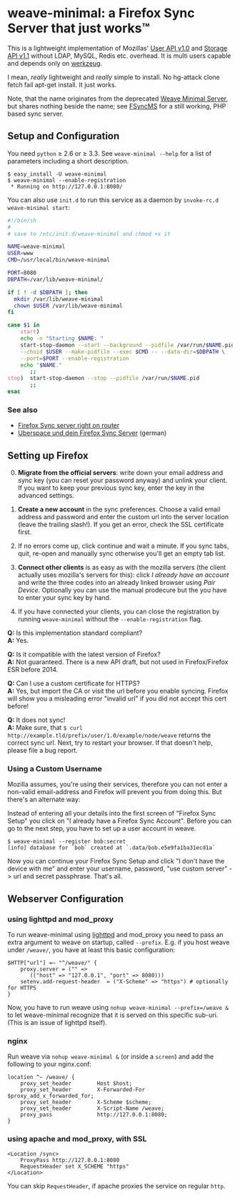 weave-minimal: a Firefox Sync Server that just works™
=====================================================

This is a lightweight implementation of Mozillas' [User API v1.0][1] and
[Storage API v1.1][2] without LDAP, MySQL, Redis etc. overhead. It is multi
users capable and depends only on [werkzeug][3].

I mean, *really* lightweight and *really* simple to install. No hg-attack clone
fetch fail apt-get install. It just works.

Note, that the name originates from the deprecated [Weave Minimal Server][4],
but shares nothing beside the name; see [FSyncMS][5] for a still working, PHP
based sync server.

[1]: http://docs.services.mozilla.com/reg/apis.html
[2]: http://docs.services.mozilla.com/storage/apis-1.1.html
[3]: http://werkzeug.pocoo.org/
[4]: https://tobyelliott.wordpress.com/2011/03/25/updating-and-deprecating-the-weave-minimal-server/
[5]: https://github.com/balu-/FSyncMS/

Setup and Configuration
-----------------------

You need `python` ≥ 2.6 or ≥ 3.3. See `weave-minimal --help` for a list of
parameters including a short description.

    $ easy_install -U weave-minimal
    $ weave-minimal --enable-registration
     * Running on http://127.0.0.1:8080/

You can also use `init.d` to run this service as a daemon
by `invoke-rc.d weave-minimal start`:

```sh
#!/bin/sh
#
# save to /etc/init.d/weave-minimal and chmod +x it

NAME=weave-minimal
USER=www
CMD=/usr/local/bin/weave-minimal

PORT=8080
DBPATH=/var/lib/weave-minimal/

if [ ! -d $DBPATH ]; then
  mkdir /var/lib/weave-minimal
  chown $USER /var/lib/weave-minimal
fi

case $1 in
    start)
    echo -n "Starting $NAME: "
    start-stop-daemon --start --background --pidfile /var/run/$NAME.pid \
    --chuid $USER --make-pidfile --exec $CMD -- --data-dir=$DBPATH \
    --port=$PORT --enable-registration
    echo "$NAME."
       ;;
stop)  start-stop-daemon --stop --pidfile /var/run/$NAME.pid
       ;;
esac
```

### See also

* [Firefox Sync server right on router][6]
* [Uberspace und dein Firefox Sync Server][7] (german)

[6]: http://forums.smallnetbuilder.com/showthread.php?t=10797
[7]: http://christoph-polcin.com/2012/12/31/firefox-minimal-weave-auf-uberspace/

Setting up Firefox
------------------

0. **Migrate from the official servers**: write down your email address and sync
   key (you can reset your password anyway) and unlink your client. If you want
   to keep your previous sync key, enter the key in the advanced settings.

1. **Create a new account** in the sync preferences. Choose a valid email
   address and password and enter the custom url into the server location
   (leave the trailing slash!). If you get an error, check the SSL certificate
   first.

2. If no errors come up, click continue and wait a minute. If you sync tabs,
   quit, re-open and manually sync otherwise you'll get an empty tab list.

3. **Connect other clients** is as easy as with the mozilla servers (the client
   actually uses mozilla's servers for this): click *I already have an account*
   and write the three codes into an already linked browser using *Pair Device*.
   Optionally you can use the manual prodecure but the you have to enter your
   sync key by hand.

4. If you have connected your clients, you can close the registration by running
   `weave-minimal` without the `--enable-registration` flag.

**Q:** Is this implementation standard compliant?  
**A:** Yes.

**Q:** Is it compatible with the latest version of Firefox?  
**A:** Not guaranteed. There is a new API draft, but not used in
       Firefox/Firefox ESR before 2014.

**Q:** Can I use a custom certificate for HTTPS?  
**A:** Yes, but import the CA or visit the url before you enable syncing.
       Firefox will show you a misleading error "invalid url" if you did not
       accept this cert before!

**Q:** It does not sync!  
**A:** Make sure, that `$ curl http://example.tld/prefix/user/1.0/example/node/weave`
       returns the correct sync url. Next, try to restart your browser. If that
       doesn't help, please file a bug report.

### Using a Custom Username

Mozilla assumes, you're using their services, therefore you can not enter a
non-valid email-address and Firefox will prevent you from doing this. But
there's an alternate way:

Instead of entering all your details into the first screen of "Firefox Sync
Setup" you click on "I already have a Firefox Sync Account". Before you can go
to the next step, you have to set up a user account in weave.

    $ weave-minimal --register bob:secret
    [info] database for `bob` created at `.data/bob.e5e9fa1ba31ecd1a`

Now you can continue your Firefox Sync Setup and click "I don't have the device
with me" and enter your username, password, "use custom server" -> url and
secret passphrase. That's all.


Webserver Configuration
-----------------------

### using lighttpd and mod_proxy

To run weave-minimal using [lighttpd][8] and mod_proxy you need to pass an
extra argument to weave on startup, called `--prefix`. E.g. if you host
weave under `/weave/`, you have at least this basic configuration:

    $HTTP["url"] =~ "^/weave/" {
        proxy.server = ("" =>
           (("host" => "127.0.0.1", "port" => 8080)))
        setenv.add-request-header  = ("X-Scheme" => "https") # optionally for HTTPS
    }

Now, you have to run weave using `nohup weave-minimal --prefix=/weave &` to
let weave-minimal recognize that it is served on this specific sub-uri. (This
is an issue of lighttpd itself).

[8]: http://www.lighttpd.net/

### nginx

Run weave via `nohup weave-minimal &` (or inside a `screen`) and add the
following to your nginx.conf:

    location ^~ /weave/ {
        proxy_set_header        Host $host;
        proxy_set_header        X-Forwarded-For $proxy_add_x_forwarded_for;
        proxy_set_header        X-Scheme $scheme;
        proxy_set_header        X-Script-Name /weave;
        proxy_pass              http://127.0.0.1:8080;
    }

### using apache and mod_proxy, with SSL

    <Location /sync>
        ProxyPass http://127.0.0.1:8080
        RequestHeader set X_SCHEME "https"
    </Location>

You can skip `RequestHeader`, if apache proxies the service on regular `http`.

